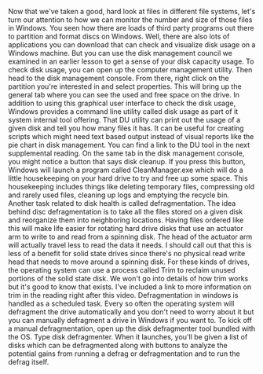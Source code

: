 Now that we've taken a good, hard look at files in different file systems, let's
turn our attention to how we can monitor the number and size of those files in
Windows. You seen how there are loads of third party programs out there to
partition and format discs on Windows. Well, there are also lots of applications
you can download that can check and visualize disk usage on a Windows machine.
But you can use the disk management council we examined in an earlier lesson to
get a sense of your disk capacity usage. To check disk usage, you can open up
the computer management utility. Then head to the disk management console. From
there, right click on the partition you're interested in and select properties.
This will bring up the general tab where you can see the used and free space on
the drive. In addition to using this graphical user interface to check the disk
usage, Windows provides a command line utility called disk usage as part of it
system internal tool offering. That DU utility can print out the usage of a
given disk and tell you how many files it has. It can be useful for creating
scripts which might need text based output instead of visual reports like the
pie chart in disk management. You can find a link to the DU tool in the next
supplemental reading. On the same tab in the disk management console, you might
notice a button that says disk cleanup. If you press this button, Windows will
launch a program called CleanManager.exe which will do a little housekeeping on
your hard drive to try and free up some space. This housekeeping includes things
like deleting temporary files, compressing old and rarely used files, cleaning
up logs and emptying the recycle bin. Another task related to disk health is
called defragmentation. The idea behind disc defragmentation is to take all the
files stored on a given disk and reorganize them into neighboring locations.
Having files ordered like this will make life easier for rotating hard drive
disks that use an actuator arm to write to and read from a spinning disk. The
head of the actuator arm will actually travel less to read the data it needs. I
should call out that this is less of a benefit for solid state drives since
there's no physical read write head that needs to move around a spinning disk.
For these kinds of drives, the operating system can use a process called Trim to
reclaim unused portions of the solid state disk. We won't go into details of how
trim works but it's good to know that exists. I've included a link to more
information on trim in the reading right after this video. Defragmentation in
windows is handled as a scheduled task. Every so often the operating system will
defragment the drive automatically and you don't need to worry about it but you
can manually defragment a drive in Windows if you want to. To kick off a manual
defragmentation, open up the disk defragmenter tool bundled with the OS. Type
disk defragmenter. When it launches, you'll be given a list of disks which can
be defragmented along with buttons to analyze the potential gains from running a
defrag or defragmentation and to run the defrag itself.